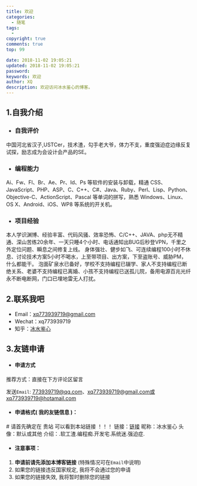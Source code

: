 ```yaml
---
title: 欢迎
categories:
  - 随笔
tags:
  - 
copyright: true
comments: true
top: 99

date: 2018-11-02 19:05:21
updated: 2018-11-02 19:05:21
password: 
keywords: 欢迎
author: XQ
description: 欢迎访问冰水鉴心的博客。
---
```


## 1.自我介绍

- ### 自我评价

中国河北省汉子,USTCer，技术渣，勾手老大爷，体力不支，重度强迫症边缘反复试探，励志成为会设计会产品的SE。

- ### 编程能力

Ai、Fw、Fl、Br、Ae、Pr、Id、Ps 等软件的安装与卸载，精通 CSS、JavaScript、PHP、ASP、C、C++、C#、Java、Ruby、Perl、Lisp、Python、Objective-C、ActionScript、Pascal 等单词的拼写，熟悉 Windows、Linux、OS X、Android、iOS、WP8 等系统的开关机。

- ### 项目经验

本人学识渊博、经验丰富、代码风骚、效率恐怖、C/C++、JAVA、php无不精通、深山苦练20余年、一天只睡4个小时、电话通知出BUG后秒登VPN，千里之外定位问题、瞬息之间修复上线。
身体强壮、健步如飞、可连续编程100小时不休息、讨论技术方案5小时不喝水，上至带项目、出方案，下至盗账号、威胁PM，什么都能干。
泡面矿泉水已备好，学校不支持编程已辍学、家人不支持编程已断绝关系、老婆不支持编程已离婚、小孩不支持编程已送孤儿院，备用电源百兆光纤永不断电断网，门口已埋地雷无人打扰。

## 2.联系我吧

- Email：xq773939719@gmail.com
- Wechat：xq773939719
- 知乎：[冰水鉴心](https://www.zhihu.com/people/xu-qiang-69-64/activities)

## 3.友链申请

- #### 申请方式

推荐方式：直接在下方评论区留言

发送`Email`: 773939719@qq.com、xq773939719@gmail.com或 xq773939719@hotamail.com

- #### 申请格式( 我的友链信息 )：

\# 请首先确定在 贵站 可以看到本站链接 ！！！
链接：[链接](https://xq773939719.github.io/)
昵称：冰水鉴心
头像：默认或其他
介绍：.软工渣.编程痴.开发宅.系统迷.强迫症.

- #### 注意事项：

1. **申请前请先添加本博客链接** (特殊情况可在`Email`中说明)
2. 如果您的链接违反国家规定, 我将不会通过您的申请
3. 如果您的链接失效, 我将暂时删除您的链接

